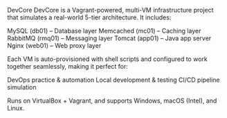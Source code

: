 DevCore
DevCore is a Vagrant-powered, multi-VM infrastructure project that simulates a real-world 5-tier architecture. It includes:

MySQL (db01) – Database layer
Memcached (mc01) – Caching layer
RabbitMQ (rmq01) – Messaging layer
Tomcat (app01) – Java app server
Nginx (web01) – Web proxy layer

Each VM is auto-provisioned with shell scripts and configured to work together seamlessly, making it perfect for:

DevOps practice & automation
Local development & testing
CI/CD pipeline simulation

Runs on VirtualBox + Vagrant, and supports Windows, macOS (Intel), and Linux.
